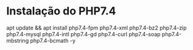 # Instalação do PHP7.4
apt update && apt install php7.4-fpm php7.4-xml php7.4-bz2 php7.4-zip php7.4-mysql php7.4-intl php7.4-gd php7.4-curl php7.4-soap php7.4-mbstring php7.4-bcmath -y
